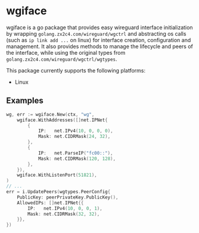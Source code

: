 # wgiface

wgiface is a go package that provides easy wireguard interface initialization by wrapping `golang.zx2c4.com/wireguard/wgctrl` and abstracting os calls (such as `ip link add ...` on linux) for interface creation, configuration and management. It also provides methods to manage the lifecycle and peers of the interface, while using the original types from `golang.zx2c4.com/wireguard/wgctrl/wgtypes`.

This package currently supports the following platforms:
- Linux

## Examples
```go
wg, err := wgiface.New(ctx, "wg",
    wgiface.WithAddresses([]net.IPNet{
        {
            IP:   net.IPv4(10, 0, 0, 0),
            Mask: net.CIDRMask(24, 32),
        },
        {
            IP:   net.ParseIP("fc00::"),
            Mask: net.CIDRMask(120, 128),
        },
    }),
    wgiface.WithListenPort(51821),
)
// ...
err = i.UpdatePeers(wgtypes.PeerConfig{
    PublicKey: peerPrivateKey.PublicKey(),
    AllowedIPs: []net.IPNet{{
        IP:   net.IPv4(10, 0, 0, 1),
        Mask: net.CIDRMask(32, 32),
    }},
})
```